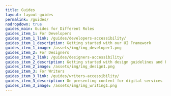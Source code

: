 ```yaml
---
title: Guides
layout: layout-guides
permalink: /guides/
nodropdown: true
guides_main: Guides for Different Roles
guides_item_1: For Developers
guides_item_1_link: /guides/developers-accessibility/
guides_item_1_description: Getting started with our UI Framework
guides_item_1_image: /assets/img/img_developer1.png
guides_item_2: For Designers
guides_item_2_link: /guides/designers-accessibility/
guides_item_2_description: Getting started with design guidelines and best practices
guides_item_2_image: /assets/img/img_design1.png
guides_item_3: For Writers
guides_item_3_link: /guides/writers-accessibility/
guides_item_3_description: On presenting content for digital services
guides_item_3_image: /assets/img/img_writing1.png
---
```

